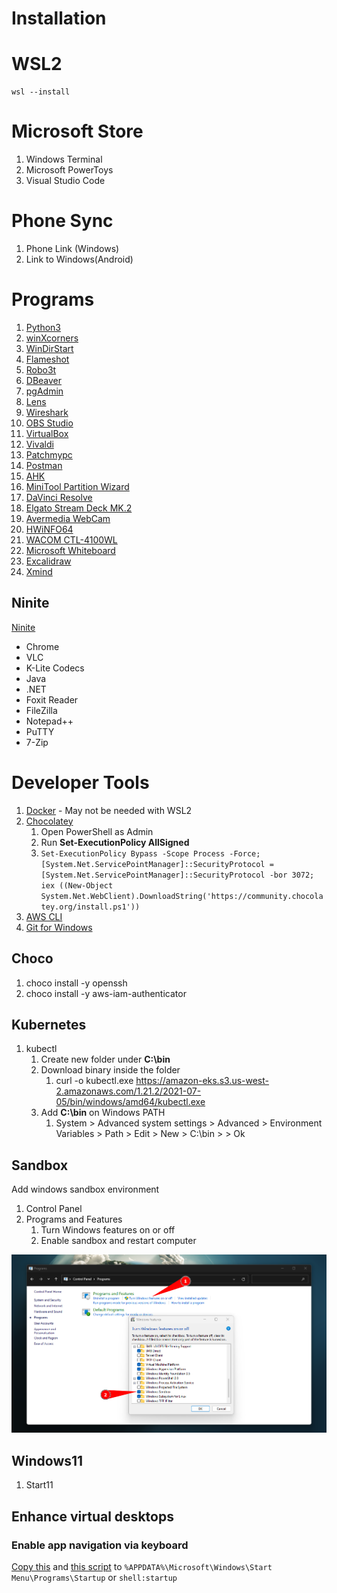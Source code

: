 # Installation

# WSL2

```
wsl --install
```

# Microsoft Store

1. Windows Terminal
2. Microsoft PowerToys
3. Visual Studio Code

# Phone Sync

1. Phone Link (Windows)
2. Link to Windows(Android)

# Programs

1. [Python3](https://www.python.org/downloads/)
2. [winXcorners](https://github.com/vhanla/winxcorners/releases)
3. [WinDirStart](https://windirstat.net/download.html)
4. [Flameshot](https://github.com/flameshot-org/flameshot/releases/latest)
5. [Robo3t](https://robomongo.org/download)
6. [DBeaver](https://dbeaver.io/download/)
7. [pgAdmin](https://www.pgadmin.org/download/pgadmin-4-windows/)
8. [Lens](https://k8slens.dev)
9. [Wireshark](https://www.wireshark.org/#download)
10. [OBS Studio](https://obsproject.com/download)
11. [VirtualBox](https://www.virtualbox.org/wiki/Downloads)
12. [Vivaldi](https://vivaldi.com)
13. [Patchmypc](https://patchmypc.com/home-updater)
14. [Postman](https://www.postman.com/downloads/)
15. [AHK](https://www.autohotkey.com)
16. [MiniTool Partition Wizard](https://www.partitionwizard.com/download.html)
17. [DaVinci Resolve](https://www.blackmagicdesign.com/products/davinciresolve)
18. [Elgato Stream Deck MK.2](https://www.elgato.com/en/downloads)
19. [Avermedia WebCam](https://www.avermedia.com/en/product-detail/PW513#download)
20. [HWiNFO64](https://www.hwinfo.com/download/)
21. [WACOM CTL-4100WL](https://www.wacom.com/en-us/support/product-support/drivers)
22. [Microsoft Whiteboard](https://www.microsoft.com/store/apps/9mspc6mp8fm4)
23. [Excalidraw](https://excalidraw.com/)
24. [Xmind](https://xmind.app/download/)
## Ninite

[Ninite](https://ninite.com)

- Chrome
- VLC
- K-Lite Codecs
- Java
- .NET
- Foxit Reader
- FileZilla
- Notepad++
- PuTTY
- 7-Zip

# Developer Tools

1. [Docker](https://www.docker.com/products/docker-desktop) - May not be needed with WSL2
2. [Chocolatey](https://chocolatey.org/install)
   1. Open PowerShell as Admin
   2. Run **Set-ExecutionPolicy AllSigned**
   3. ``` Set-ExecutionPolicy Bypass -Scope Process -Force; [System.Net.ServicePointManager]::SecurityProtocol = [System.Net.ServicePointManager]::SecurityProtocol -bor 3072; iex ((New-Object System.Net.WebClient).DownloadString('https://community.chocolatey.org/install.ps1')) ```
3. [AWS CLI](https://awscli.amazonaws.com/AWSCLIV2.msi)
4. [Git for Windows](https://gitforwindows.org)


## Choco

1. choco install -y openssh
2. choco install -y aws-iam-authenticator

## Kubernetes

1. kubectl
   1. Create new folder under **C:\bin**
   2. Download binary inside the folder 
      1. curl -o kubectl.exe https://amazon-eks.s3.us-west-2.amazonaws.com/1.21.2/2021-07-05/bin/windows/amd64/kubectl.exe
   3. Add **C:\bin** on Windows PATH
      1.  System > Advanced system settings > Advanced > Environment Variables > Path > Edit > New > C:\bin > > Ok

## Sandbox

Add windows sandbox environment

1. Control Panel
2. Programs and Features
   1. Turn Windows features on or off
   2. Enable sandbox and restart computer

![picture 1](../../images/65067858b45866139a2ef25b3c10aea2a9b10509965acc7f8bb8816964fe9072.png)

## Windows11

1. Start11

## Enhance virtual desktops

### Enable app navigation via keyboard

[Copy this](./scripts/window-virtual-desktop-changer.ahk) and [this script](./scripts/super-key-menu-changer.ahk) to `%APPDATA%\Microsoft\Windows\Start Menu\Programs\Startup` or `shell:startup`